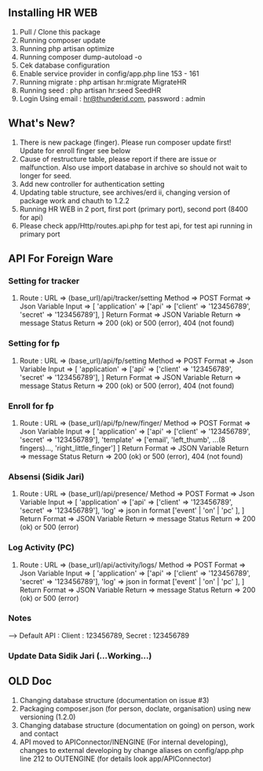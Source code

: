 ## Installing HR WEB

1. Pull / Clone this package
2. Running composer update
3. Running php artisan optimize
4. Running composer dump-autoload -o
5. Cek database configuration
6. Enable service provider in config/app.php line 153 - 161
7. Running migrate : php artisan hr:migrate MigrateHR
8. Running seed : php artisan hr:seed SeedHR
9. Login Using email : hr@thunderid.com, password : admin

## What's New?
1. There is new package (finger). Please run composer update first! Update for enroll finger see below
2. Cause of restructure table, please report if there are issue or malfunction. Also use import database in archive so should not wait to longer for seed.
3. Add new controller for authentication setting
4. Updating table structure, see archives/erd ii, changing version of package work and chauth to 1.2.2
5. Running HR WEB in 2 port, first port (primary port), second port (8400 for api)
6. Please check app/Http/routes.api.php for test api, for test api running in primary port

## 	API For Foreign Ware
### Setting for tracker
1. Route : 
			URL 			=> (base_url)/api/tracker/setting
			Method			=> POST
			Format 			=> Json
			Variable Input 	=> 
								[
									'application'	=> ['api' => ['client' => '123456789', 'secret' => '123456789'],
								]
			Return Format 	=> JSON
			Variable Return	=> message
			Status Return 	=> 200 (ok) or 500 (error), 404 (not found)

### Setting for fp
1. Route : 
			URL 			=> (base_url)/api/fp/setting
			Method			=> POST
			Format 			=> Json
			Variable Input 	=> 
								[
									'application'	=> ['api' => ['client' => '123456789', 'secret' => '123456789'],
								]
			Return Format 	=> JSON
			Variable Return	=> message
			Status Return 	=> 200 (ok) or 500 (error), 404 (not found)

### Enroll for fp
1. Route : 
			URL 			=> (base_url)/api/fp/new/finger/
			Method			=> POST
			Format 			=> Json
			Variable Input 	=> 
								[
									'application'	=> ['api' => ['client' => '123456789', 'secret' => '123456789'],
									'template'		=> ['email', 'left_thumb', ...(8 fingers)..., 'right_little_finger']
								]
			Return Format 	=> JSON
			Variable Return	=> message
			Status Return 	=> 200 (ok) or 500 (error), 404 (not found)

### Absensi (Sidik Jari)
1. Route : 
			URL 			=> (base_url)/api/presence/
			Method			=> POST
			Format 			=> Json
			Variable Input 	=> 
								[
									'application'	=> ['api' => ['client' => '123456789', 'secret' => '123456789'],
									'log' 			=> json in format ['event' | 'on' | 'pc' ],
								]
			Return Format 	=> JSON
			Variable Return	=> message
			Status Return 	=> 200 (ok) or 500 (error)

### Log Activity (PC)
1. Route : 
			URL 			=> (base_url)/api/activity/logs/
			Method			=> POST
			Format 			=> Json
			Variable Input 	=> 
								[
									'application'	=> ['api' => ['client' => '123456789', 'secret' => '123456789'],
									'log' 			=> json in format ['event' | 'on' | 'pc' ],
								]
			Return Format 	=> JSON
			Variable Return	=> message
			Status Return 	=> 200 (ok) or 500 (error)

### Notes
--> Default API : Client : 123456789, Secret : 123456789

### Update Data Sidik Jari (...Working...)

## OLD Doc
1. Changing database structure (documentation on issue #3)
2. Packaging composer.json (for person, doclate, organisation) using new versioning (1.2.0)
3. Changing database structure (documentation on going) on person, work and contact
4. API moved to APIConnector/INENGINE (For internal developing), changes to external developing by change aliases on config/app.php line 212 to OUTENGINE (for details look app/APIConnector)


